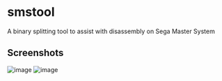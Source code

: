 # smstool
A binary splitting tool to assist with disassembly on Sega Master System

## Screenshots
![image](https://github.com/hansbonini/smstool/assets/3918305/6797eb5c-50b2-4c14-9aeb-1f598607f352)
![image](https://github.com/hansbonini/smstool/assets/3918305/fff091b3-44a1-4326-98be-6a892cd4ec3d)
